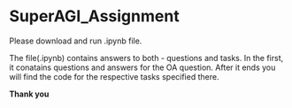 # SuperAGI_Assignment
Please download and run .ipynb file. 

The file(.ipynb) contains answers to both - questions and tasks.
In the first, it conatains questions and answers for the OA question.
After it ends you will find the code for the respective tasks specified there.

**Thank you** 
